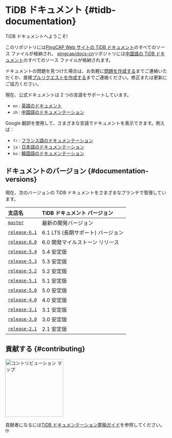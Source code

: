 # TiDB ドキュメント {#tidb-documentation}

TiDB ドキュメントへようこそ!

このリポジトリには[PingCAP Web サイトの TiDB ドキュメント](https://docs.pingcap.com/tidb/stable)のすべてのソース ファイルが格納され、 [pingcap/docs-cn](https://github.com/pingcap/docs-cn)リポジトリには[中国語の TiDB ドキュメント](https://docs.pingcap.com/zh/tidb/stable)のすべてのソース ファイルが格納されます。

ドキュメントの問題を見つけた場合は、お気軽に[問題を作成する](https://github.com/pingcap/docs/issues/new/choose)までご連絡いただくか、直接[プルリクエストを作成する](/CONTRIBUTING.md#how-to-contribute)までご連絡ください。修正または更新にご協力ください。

現在、公式ドキュメントは 2 つの言語をサポートしています。

-   `en` : [英語のドキュメント](https://docs.pingcap.com/tidb/stable)
-   `zh` : [中国語のドキュメンテーション](https://docs.pingcap.com/zh/tidb/stable)

Google 翻訳を使用して、さまざまな言語でドキュメントを表示できます。例えば：

-   `fr` : [フランス語のドキュメンテーション](https://translate.google.com/translate?hl=en&#x26;sl=en&#x26;tl=fr&#x26;u=https%3A%2F%2Fgithub.com%2Fpingcap%2Fdocs%2Fblob%2Fmaster%2FTOC.md)
-   `ja` : [日本語のドキュメンテーション](https://translate.google.com/translate?hl=en&#x26;sl=en&#x26;tl=ja&#x26;u=https%3A%2F%2Fgithub.com%2Fpingcap%2Fdocs%2Fblob%2Fmaster%2FTOC.md)
-   `ko` : [韓国語のドキュメンテーション](https://translate.google.com/translate?hl=en&#x26;sl=en&#x26;tl=ko&#x26;u=https%3A%2F%2Fgithub.com%2Fpingcap%2Fdocs%2Fblob%2Fmaster%2FTOC.md)

## ドキュメントのバージョン {#documentation-versions}

現在、次のバージョンの TiDB ドキュメントをさまざまなブランチで管理しています。

| 支店名                                                               | TiDB ドキュメント バージョン      |
| :---------------------------------------------------------------- | :--------------------- |
| [`master`](https://github.com/pingcap/docs/tree/master)           | 最新の開発バージョン             |
| [`release-6.1`](https://github.com/pingcap/docs/tree/release-6.1) | 6.1 LTS (長期サポート) バージョン |
| [`release-6.0`](https://github.com/pingcap/docs/tree/release-6.0) | 6.0 開発マイルストーン リリース     |
| [`release-5.4`](https://github.com/pingcap/docs/tree/release-5.4) | 5.4 安定版                |
| [`release-5.3`](https://github.com/pingcap/docs/tree/release-5.3) | 5.3 安定版                |
| [`release-5.2`](https://github.com/pingcap/docs/tree/release-5.2) | 5.2 安定版                |
| [`release-5.1`](https://github.com/pingcap/docs/tree/release-5.1) | 5.1 安定版                |
| [`release-5.0`](https://github.com/pingcap/docs/tree/release-5.0) | 5.0 安定版                |
| [`release-4.0`](https://github.com/pingcap/docs/tree/release-4.0) | 4.0 安定版                |
| [`release-3.1`](https://github.com/pingcap/docs/tree/release-3.1) | 3.1 安定版                |
| [`release-3.0`](https://github.com/pingcap/docs/tree/release-3.0) | 3.0 安定版                |
| [`release-2.1`](https://github.com/pingcap/docs/tree/release-2.1) | 2.1 安定版                |

## 貢献する {#contributing}

[<img src="media/contribution-map.png" alt="コントリビューション マップ" width="180">](https://github.com/pingcap/docs/blob/master/credits.md)

貢献者になるには[TiDB ドキュメンテーション寄稿ガイド](/CONTRIBUTING.md)を参照してください。 🤓
